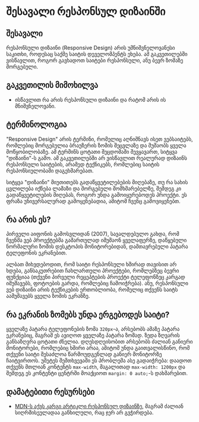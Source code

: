 # შესავალი რესპონსულ დიზაინში

## შესავალი

რესპონსული დიზაინი (Responsive Design) არის უმნიშვნელოვანესი საკითხი, როდესაც საქმე საიტის დეველომპენტს ეხება. ამ გაკვეთილებში ვისწავლით, როგორ გავხადოთ საიტები რესპონსული, ანუ ბევრ ზომაზე მორგებული.

## გაკვეთილის მიმოხილვა

- ისწავლით რა არის რესპონსული დიზაინი და რატომ არის ის მნიშვნელოვანი.

## ტერმინოლოგია

"Responsive Design" არის ტერმინი, რომელიც აღნიშნავს ისეთ ვებსაიტებს, რომლებიც მორგებულია ბრაუზერის ზომის შეცვლაზე და მუშაობს ყველა მოწყობილობაზე. ამ ტერმინს ცოტათი შეცდომაში შევყავართ, სიტყვა "დიზაინი"-ს გამო. ამ გაკვეთილებში არ ვისწავლით რეალურად დიზაინს რესპონსული საიტების, არამედ ტექნიკებს, რომლებიც საიტის რესპონსიულობაში დაგეხმარებათ.

სიტყვა "დიზაინი" მიუთითებს გადაწყვეტილებების მიღებაზე, თუ რა სახის ცვლილება იქნება ლამაზი და მორგებული მომხმარებელზე, შემდეგ კი გადაწყვეტილების მიღებას, როგორ უნდა გამოიყურებოდეს პროექტი. ეს ფრაზა უნივერსალურად გამოყენებადია, ამიტომ ჩვენც გამოვიყენებთ.

## რა არის ეს?

პირველი აიფონის გამოსვლიდან (2007), სავალდებულო გახდა, რომ ჩვენმა ვებ პროექტებმა გამართულად იმუშაონ ყველაფერზე, დაწყებული ნორმალური ზომის დესკტოპის მონიტორებიდან, დამთავრებული პატარა ტელეფონის ეკრანებით.

ალბათ მიხვდებოდით, რომ საიტი რესპონსული ხშირად თავისით არ ხდება, განსაკუთრებით ჩახლართული პროექტები, რომლებზეც ბევრი ფუნქციაა (თქვენი პირველი რეცეპტების პროექტი ტელეფონზეც კარგად იმუშავებს, ფოტოების გარდა, რომლებიც ჩამოიჭრება). ანუ, რესპონსული ვებ დიზაინი არის ტექნიკების ერთობლიობა, რომელიც თქვენს საიტს აამუშავებს ყველა ზომის ეკრანზე.

## რა ეკრანის ზომებს უნდა ერგებოდეს საიტი?

ყველაზე პატარა ტელეფონების ზომა `320px`-ა, არსებობს ამაზე პატარა ეკრანებიც, მაგრამ ეს ავიღოთ ყველაზე პატარა ზომად. ზედა ზღვარის განსაზღვრა ცოტათი ძნელია. დღესდღეისობით არსებობს ძალიან განიერი მონიტორები, რომლებიც ხშირი არაა, ამიტომ უნდა გაითვალისწინო, რომ თქვენი საიტი შესაძლოა წარმოუდგენლად განიერ მონიტორზე ჩაიტვირთოს. უმეტეს შემთხვევაში ეს პრობლემა ასე გადაიჭრება: დაადოთ თქვენს მთლიან კონტენტს `max-width`, მაგალითად `max-width: 1200px` და შემდეგ ეს კონტენტი ცენტრში მოაქციოთ `margin: 0 auto;`-ს დახმარებით.

## დამატებითი რესურსები

- [MDN-ს აქვს კარგი არტიკლი რესპონსულ დიზაინზე](https://developer.mozilla.org/en-US/docs/Learn/CSS/CSS_layout/Responsive_Design), მაგრამ ძალიან სიღრმისეულადაა განხილული, რაც ჯერ არ გვჭირდება.